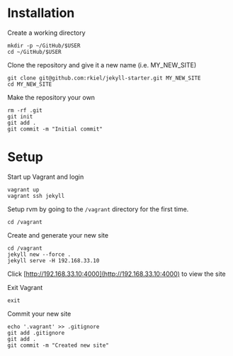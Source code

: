 # Installation

Create a working directory

```unix
mkdir -p ~/GitHub/$USER
cd ~/GitHub/$USER
```

Clone the repository and give it a new name (i.e. MY_NEW_SITE)
```unix
git clone git@github.com:rkiel/jekyll-starter.git MY_NEW_SITE
cd MY_NEW_SITE
```

Make the repository your own

```unix
rm -rf .git
git init
git add .
git commit -m "Initial commit"
```

# Setup

Start up Vagrant and login

```unix
vagrant up
vagrant ssh jekyll
```

Setup rvm by going to the `/vagrant` directory for the first time.


```unix
cd /vagrant
```

Create and generate your new site

```unix
cd /vagrant
jekyll new --force .
jekyll serve -H 192.168.33.10
```

Click [http://192.168.33.10:4000](http://192.168.33.10:4000) to view the site

Exit Vagrant

```unix
exit
```

Commit your new site

```unix
echo '.vagrant' >> .gitignore
git add .gitignore
git add .
git commit -m "Created new site"
```

